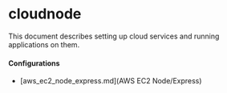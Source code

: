 # cloudnode

This document describes setting up cloud services and running applications on them.

#### Configurations

* [aws_ec2_node_express.md](AWS EC2 Node/Express)



